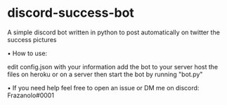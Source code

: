 # discord-success-bot
A simple discord bot written in python to post automatically on twitter the success pictures

• How to use:

edit config.json with your information
add the bot to your server
host the files on heroku or on a server
then start the bot by running "bot.py"

• If you need help feel free to open an issue or DM me on discord: Frazanolo#0001
